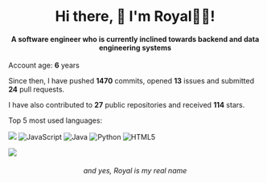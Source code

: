 <h1 align="center">Hi there, 👋 I'm Royal👨‍💻!</h1>

<h4 align="center" margin-bottom="30"> A software engineer who is currently inclined towards backend and data engineering systems</h4>

Account age: **6** years

Since then, I have pushed **1470** commits, opened **13** issues and submitted **24** pull requests.

I have also contributed to **27** public repositories and received **114** stars.


Top 5 most used languages:

<img src="https://img.shields.io/badge/Go-00ADD8?style=for-the-badge&logo=go&logoColor=white"> <img alt="JavaScript" src="https://img.shields.io/badge/javascript-%23323330.svg?style=for-the-badge&logo=javascript&logoColor=%23F7DF1E"/>
<img alt="Java" src="https://img.shields.io/badge/java-%23ED8B00.svg?style=for-the-badge&logo=java&logoColor=white"/>
<img alt="Python" src="https://img.shields.io/badge/python-%2314354C.svg?style=for-the-badge&logo=python&logoColor=white"/>
<img alt="HTML5" src="https://img.shields.io/badge/html5-%23E34F26.svg?style=for-the-badge&logo=html5&logoColor=white"/>



![](https://komarev.com/ghpvc/?username=royalbhati&color=green)

_<h6 align="center"> and yes, Royal is my real name</h6>_

